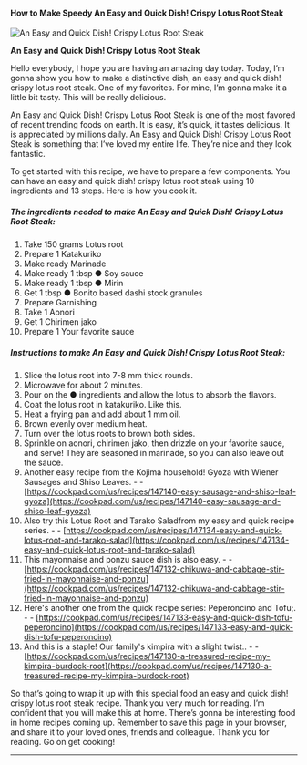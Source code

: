             

#### How to Make Speedy An Easy and Quick Dish! Crispy Lotus Root Steak

![An Easy and Quick Dish! Crispy Lotus Root Steak](https://img-global.cpcdn.com/recipes/5390891008131072/751x532cq70/an-easy-and-quick-dish-crispy-lotus-root-steak-recipe-main-photo.jpg)

**An Easy and Quick Dish! Crispy Lotus Root Steak**

Hello everybody, I hope you are having an amazing day today. Today, I’m gonna show you how to make a distinctive dish, an easy and quick dish! crispy lotus root steak. One of my favorites. For mine, I’m gonna make it a little bit tasty. This will be really delicious.

An Easy and Quick Dish! Crispy Lotus Root Steak is one of the most favored of recent trending foods on earth. It is easy, it’s quick, it tastes delicious. It is appreciated by millions daily. An Easy and Quick Dish! Crispy Lotus Root Steak is something that I’ve loved my entire life. They’re nice and they look fantastic.

To get started with this recipe, we have to prepare a few components. You can have an easy and quick dish! crispy lotus root steak using 10 ingredients and 13 steps. Here is how you cook it.

##### The ingredients needed to make An Easy and Quick Dish! Crispy Lotus Root Steak:

1.  Take 150 grams Lotus root
2.  Prepare 1 Katakuriko
3.  Make ready Marinade
4.  Make ready 1 tbsp ● Soy sauce
5.  Make ready 1 tbsp ● Mirin
6.  Get 1 tbsp ● Bonito based dashi stock granules
7.  Prepare Garnishing
8.  Take 1 Aonori
9.  Get 1 Chirimen jako
10.  Prepare 1 Your favorite sauce

##### Instructions to make An Easy and Quick Dish! Crispy Lotus Root Steak:

1.  Slice the lotus root into 7-8 mm thick rounds.
2.  Microwave for about 2 minutes.
3.  Pour on the ● ingredients and allow the lotus to absorb the flavors.
4.  Coat the lotus root in katakuriko. Like this.
5.  Heat a frying pan and add about 1 mm oil.
6.  Brown evenly over medium heat.
7.  Turn over the lotus roots to brown both sides.
8.  Sprinkle on aonori, chirimen jako, then drizzle on your favorite sauce, and serve! They are seasoned in marinade, so you can also leave out the sauce.
9.  Another easy recipe from the Kojima household! Gyoza with Wiener Sausages and Shiso Leaves. - - [https://cookpad.com/us/recipes/147140-easy-sausage-and-shiso-leaf-gyoza](https://cookpad.com/us/recipes/147140-easy-sausage-and-shiso-leaf-gyoza)
10.  Also try this Lotus Root and Tarako Saladfrom my easy and quick recipe series. - - [https://cookpad.com/us/recipes/147134-easy-and-quick-lotus-root-and-tarako-salad](https://cookpad.com/us/recipes/147134-easy-and-quick-lotus-root-and-tarako-salad)
11.  This mayonnaise and ponzu sauce dish is also easy. - - [https://cookpad.com/us/recipes/147132-chikuwa-and-cabbage-stir-fried-in-mayonnaise-and-ponzu](https://cookpad.com/us/recipes/147132-chikuwa-and-cabbage-stir-fried-in-mayonnaise-and-ponzu)
12.  Here's another one from the quick recipe series: Peperoncino and Tofu;. - - [https://cookpad.com/us/recipes/147133-easy-and-quick-dish-tofu-peperoncino](https://cookpad.com/us/recipes/147133-easy-and-quick-dish-tofu-peperoncino)
13.  And this is a staple! Our family's kimpira with a slight twist.. - - [https://cookpad.com/us/recipes/147130-a-treasured-recipe-my-kimpira-burdock-root](https://cookpad.com/us/recipes/147130-a-treasured-recipe-my-kimpira-burdock-root)

So that’s going to wrap it up with this special food an easy and quick dish! crispy lotus root steak recipe. Thank you very much for reading. I’m confident that you will make this at home. There’s gonna be interesting food in home recipes coming up. Remember to save this page in your browser, and share it to your loved ones, friends and colleague. Thank you for reading. Go on get cooking!

* * *